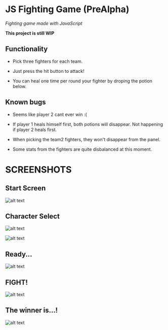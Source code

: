 # JS Fighting Game (PreAlpha)

_Fighting game made with JavaScript_

**This project is still WIP**

## Functionality

- Pick three fighters for each team.

- Just press the hit button to attack!

- You can heal one time per round your fighter by droping the potion below.

## Known bugs

- Seems like player 2 cant ever win :(

- If player 1 heals himself first, both potions will disappear. Not happening if player 2 heals first.

- When picking the team2 fighters, they won't disappear from the panel.

- Some stats from the fighters are quite disbalanced at this moment.

# SCREENSHOTS

## Start Screen

![alt text](https://i.imgur.com/rZ1yQkG.png)

## Character Select

![alt text](https://i.imgur.com/6zJFJXk.png)

![alt text](https://i.imgur.com/Q8RY7N0.png)

## Ready...

![alt text](https://i.imgur.com/PUm6PiN.png)

## FIGHT!

![alt text](https://i.imgur.com/t2BrkXT.png)

## The winner is...!

![alt text](https://i.imgur.com/kYWzeIF.png)



